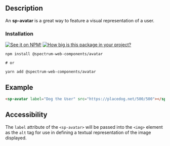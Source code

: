 ## Description

An **sp-avatar** is a great way to feature a visual representation of a user.

### Installation

[![See it on NPM!](https://img.shields.io/npm/v/@spectrum-web-components/avatar?style=for-the-badge)](https://www.npmjs.com/package/@spectrum-web-components/avatar)
[![How big is this package in your project?](https://img.shields.io/bundlephobia/minzip/@spectrum-web-components/avatar?style=for-the-badge)](https://bundlephobia.com/result?p=@spectrum-web-components/avatar)

```
npm install @spectrum-web-components/avatar

# or

yarn add @spectrum-web-components/avatar
```

## Example

```html
<sp-avatar label="Dog the User" src="https://placedog.net/500/500"></sp-avatar>
```

## Accessibility

The `label` attribute of the `<sp-avatar>` will be passed into the `<img>` element as the `alt` tag for use in defining a textual representation of the image displayed.
